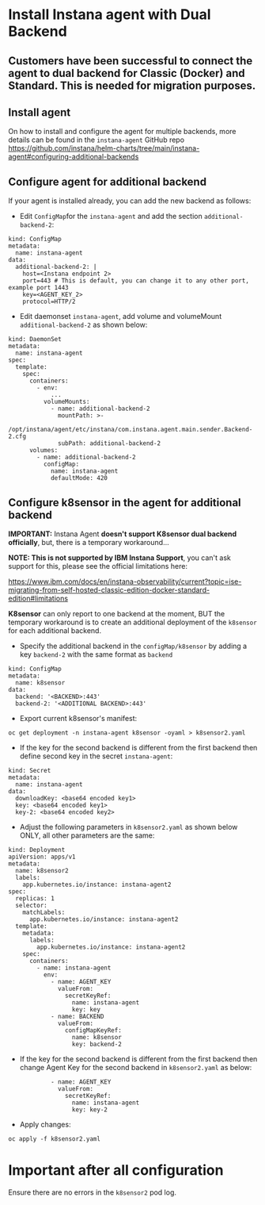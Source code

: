 # Install Instana agent with Dual Backend
Customers have been successful to connect the agent to dual backend for Classic (Docker) and Standard. This is needed for migration purposes.
---

## Install agent
On how to install and configure the agent for multiple backends, more details can be found in the `instana-agent` GitHub repo
https://github.com/instana/helm-charts/tree/main/instana-agent#configuring-additional-backends

## Configure agent for additional backend
If your agent is installed already, you can add the new backend as follows:

- Edit `ConfigMap`for the `instana-agent` and add the section `additional-backend-2`:

```
kind: ConfigMap
metadata:
  name: instana-agent
data:
  additional-backend-2: |
    host=<Instana endpoint 2>
    port=443 # This is default, you can change it to any other port, example port 1443
    key=<AGENT_KEY_2>
    protocol=HTTP/2
```

- Edit daemonset `instana-agent`, add volume and volumeMount `additional-backend-2` as shown below:

```
kind: DaemonSet
metadata:
  name: instana-agent
spec:
  template:
    spec:
      containers:
        - env:
            ...
          volumeMounts:
            - name: additional-backend-2
              mountPath: >-
                /opt/instana/agent/etc/instana/com.instana.agent.main.sender.Backend-2.cfg
              subPath: additional-backend-2
      volumes:
        - name: additional-backend-2
          configMap:
            name: instana-agent
            defaultMode: 420
```

## Configure k8sensor in the agent for additional backend
**IMPORTANT:** Instana Agent **doesn't support K8sensor dual backend officially**, but, there is a temporary workaround...

**NOTE: This is not supported by IBM Instana Support**, you can't ask support for this, please see the official limitations here:

https://www.ibm.com/docs/en/instana-observability/current?topic=ise-migrating-from-self-hosted-classic-edition-docker-standard-edition#limitations

**K8sensor** can only report to one backend at the moment, BUT the temporary workaround is to create an additional deployment of the `k8sensor` for each additional backend.

- Specify the additional backend in the `configMap/k8sensor` by adding a key `backend-2` with the same format as `backend`

```
kind: ConfigMap
metadata:
  name: k8sensor
data:
  backend: '<BACKEND>:443'
  backend-2: '<ADDITIONAL BACKEND>:443'
```

- Export current k8sensor's manifest:

`oc get deployment -n instana-agent k8sensor -oyaml > k8sensor2.yaml`

- If the key for the second backend is different from the first backend then define second key in the secret `instana-agent`:

```
kind: Secret
metadata:
  name: instana-agent
data:
  downloadKey: <base64 encoded key1>
  key: <base64 encoded key1>
  key-2: <base64 encoded key2>
```

- Adjust the following parameters in `k8sensor2.yaml` as shown below ONLY, all other parameters are the same:

```
kind: Deployment
apiVersion: apps/v1
metadata:
  name: k8sensor2
  labels:
    app.kubernetes.io/instance: instana-agent2
spec:
  replicas: 1
  selector:
    matchLabels:
      app.kubernetes.io/instance: instana-agent2
  template:
    metadata:
      labels:
        app.kubernetes.io/instance: instana-agent2
    spec:
      containers:
        - name: instana-agent
          env:
            - name: AGENT_KEY
              valueFrom:
                secretKeyRef:
                  name: instana-agent
                  key: key
            - name: BACKEND
              valueFrom:
                configMapKeyRef:
                  name: k8sensor
                  key: backend-2
```

- If the key for the second backend is different from the first backend then change Agent Key for the second backend in `k8sensor2.yaml` as below:

```
            - name: AGENT_KEY
              valueFrom:
                secretKeyRef:
                  name: instana-agent
                  key: key-2
```

- Apply changes:

`oc apply -f k8sensor2.yaml`

# Important after all configuration
Ensure there are no errors in the `k8sensor2` pod log.
